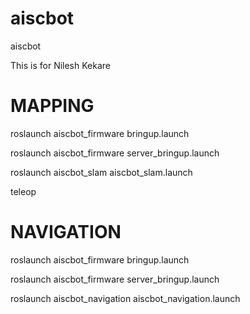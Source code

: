 # aiscbot
aiscbot 

This is for Nilesh Kekare

# MAPPING
roslaunch aiscbot_firmware bringup.launch

roslaunch aiscbot_firmware server_bringup.launch

roslaunch aiscbot_slam aiscbot_slam.launch

teleop

# NAVIGATION

roslaunch aiscbot_firmware bringup.launch

roslaunch aiscbot_firmware server_bringup.launch

roslaunch aiscbot_navigation aiscbot_navigation.launch

